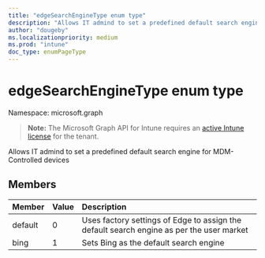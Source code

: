 ```yaml
---
title: "edgeSearchEngineType enum type"
description: "Allows IT admind to set a predefined default search engine for MDM-Controlled devices"
author: "dougeby"
ms.localizationpriority: medium
ms.prod: "intune"
doc_type: enumPageType
---
```


# edgeSearchEngineType enum type

Namespace: microsoft.graph

> **Note:** The Microsoft Graph API for Intune requires an [active Intune license](https://go.microsoft.com/fwlink/?linkid=839381) for the tenant.

Allows IT admind to set a predefined default search engine for MDM-Controlled devices

## Members
|Member|Value|Description|
|:---|:---|:---|
|default|0|Uses factory settings of Edge to assign the default search engine as per the user market|
|bing|1|Sets Bing as the default search engine|




